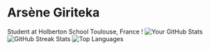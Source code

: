 # Arsène Giriteka
Student at Holberton School Toulouse, France !
[](https://github.com/ArseneGiriteka/ArseneGiriteka/blob/main/images/me.jpg)
![Your GitHub Stats](https://github-readme-stats.vercel.app/api?ArseneGiriteka&show_icons=true&theme=radical)
![GitHub Streak Stats](https://github-readme-streak-stats.herokuapp.com/?ArseneGiriteka&theme=radical)
![Top Languages](https://github-readme-stats.vercel.app/api/top-langs/?ArseneGiriteka&layout=compact&theme=radical)

